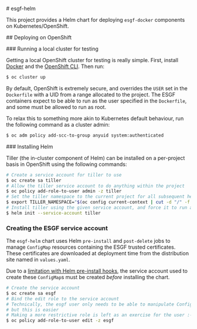 # esgf-helm

This project provides a Helm chart for deploying `esgf-docker` components on
Kubernetes/OpenShift.

## Deploying on OpenShift

### Running a local cluster for testing

Getting a local OpenShift cluster for testing is really simple. First, install
[Docker](https://docs.docker.com/engine/installation/) and the
[OpenShift CLI](https://www.openshift.org/download.html). Then run:

```bash
$ oc cluster up
```

By default, OpenShift is extremely secure, and overrides the `USER` set in the
`Dockerfile` with a UID from a range allocated to the project. The ESGF containers
expect to be able to run as the user specified in the `Dockerfile`, and some
must be allowed to run as root.

To relax this to something more akin to Kubernetes default behaviour, run the
following command as a cluster admin:

```bash
$ oc adm policy add-scc-to-group anyuid system:authenticated
```

### Installing Helm

Tiller (the in-cluster component of Helm) can be installed on a per-project
basis in OpenShift using the following commands:

```bash
# Create a service account for tiller to use
$ oc create sa tiller
# Allow the tiller service account to do anything within the project
$ oc policy add-role-to-user admin -z tiller
# Set the tiller namespace to the current project for all subsequent helm commands
$ export TILLER_NAMESPACE="$(oc config current-context | cut -d "/" -f 1)"
# Install tiller using the given service account, and force it to run as a non-root user
$ helm init --service-account tiller
```

### Creating the ESGF service account

The `esgf-helm` chart uses Helm `pre-install` and `post-delete` jobs to manage
`ConfigMap` resources containing the ESGF trusted certificates. These certificates
are downloaded at deployment time from the distribution site named in `values.yaml`.

Due to a [limitation with Helm pre-install hooks](https://github.com/kubernetes/helm/issues/3165),
the service account used to create these `ConfigMap`s must be created *before*
installing the chart.

```bash
# Create the service account
$ oc create sa esgf
# Bind the edit role to the service account
# Technically, the esgf user only needs to be able to manipulate ConfigMaps,
# but this is easier
# Making a more restrictive role is left as an exercise for the user :-)
$ oc policy add-role-to-user edit -z esgf
```
